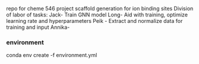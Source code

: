 repo for cheme 546 project
scaffold generation for ion binding sites
Division of labor of tasks:
Jack- Train GNN model
Long- Aid with training, optimize learning rate and hyperparameters
Peik - Extract and normalize data for training and input
Annika- 
### environment
conda env create -f environment.yml

